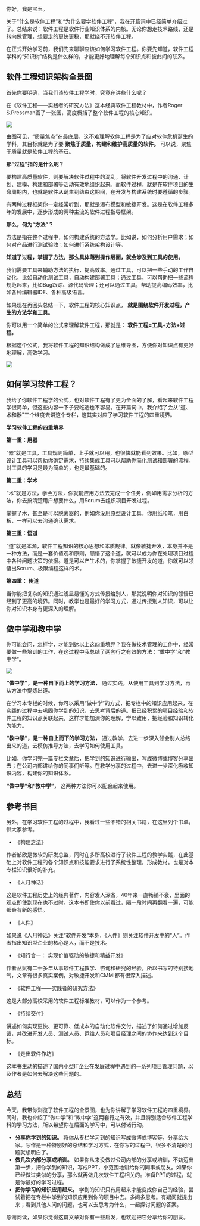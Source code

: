 你好，我是宝玉。

关于“什么是软件工程”和“为什么要学软件工程”，我在开篇词中已经简单介绍过了。总结来说：软件工程是软件行业知识体系的内核。无论你想走技术路线，还是转向做管理，想要走的更快更稳，那就绕不开软件工程。

在正式开始学习前，我们先来聊聊应该如何学习软件工程。你要先知道，软件工程学科的“知识树”结构是什么样的，才能更好地理解每个知识点和彼此间的联系。

## 软件工程知识架构全景图

首先你要明确，当我们谈软件工程学时，究竟在讲些什么呢？

在《软件工程——实践者的研究方法》这本经典软件工程教材中，作者Roger S.Pressman画了一张图，高度概括了整个软件工程的核心知识。

![](https://static001.geekbang.org/resource/image/5b/dc/5b3yy6642bace3928782e978de576fdc.jpg?wh=2284*1282)

由图可见，“质量焦点”在最底层，这不难理解软件工程是为了应对软件危机诞生的学科，其目标就是为了要 **聚焦于质量，构建和维护高质量的软件。** 可以说，聚焦于质量就是软件工程的基石。

**那“过程”指的是什么呢？**

要构建高质量软件，则要解决软件过程中的混乱，将软件开发过程中的沟通、计划、建模、构建和部署等活动有效地组织起来。而软件过程，就是在软件项目的生命周期内，也就是软件从诞生到结束这期间，在开发与构建系统时要遵循的步骤。

有两种过程框架你一定经常听到，那就是瀑布模型和敏捷开发。这是在软件工程多年的发展中，逐步形成的两种主流的软件过程指导框架。

**那么，何为“方法”？**

方法是指在整个过程中，如何构建系统的方法学。比如说，如何分析用户需求；如何对产品进行测试验收；如何进行系统架构设计等。

**知道了过程，掌握了方法，那么具体落到操作层面，就会涉及到工具的使用。**

我们需要工具来辅助方法的执行，提高效率。通过工具，可以把一些手动的工作自动化，比如自动化测试工具，自动构建部署工具；通过工具，可以帮助把一些流程规范起来，比如Bug跟踪、源代码管理；还可以通过工具，帮助提高编码效率，比如各种编辑器IDE、各种高级语言。

如果现在再回头总结一下，软件工程的核心知识点， **就是围绕软件开发过程，产生的方法学和工具。**

你可以用一个简单的公式来理解软件工程，那就是： **软件工程=工具+方法+过程。**

根据这个公式，我将软件工程的知识结构做成了思维导图，方便你对知识点有更好地理解，高效学习。

![](https://static001.geekbang.org/resource/image/99/99/9926b79ecc91a4e664933c587f630199.jpg?wh=2301*2341)

## 如何学习软件工程？

我给了你软件工程学的公式，也对软件工程有了更为全面的了解，看起来软件工程学很简单，但这些内容一下子要吃透也不容易。在开篇词中，我介绍了会从“道、术和器”三个维度去讲这个专栏，这其实对应了学习软件工程的四重境界。

**学习软件工程的四重境界**

**第一重：用器**

“器”就是工具，工具规则简单，上手就可以用，也很快就能看到效果。比如，原型设计工具可以帮助你确定需求，持续集成工具可以帮助你简化测试和部署的流程。对工具的学习是最为简单的，也是最基础的。

**第二重：学术**

“术”就是方法，学会方法，你就能应用方法去完成一个任务，例如用需求分析的方法，你去搞清楚用户想要什么，用Scrum去组织项目开发过程。

掌握了术，甚至是可以脱离器的，例如你没用原型设计工具，你用纸和笔，用白板，一样可以去沟通确认需求。

**第三重：悟道**

“道”就是本源，软件工程知识的核心思想和本质规律。就像敏捷开发，本身并不是一种方法，而是一套价值观和原则，领悟了这个道，就可以成为你在处理项目过程中各种问题决策的依据。道是可以产生术的，你掌握了敏捷开发的道，你就可以领悟出Scrum、极限编程这样的术。

**第四重： 传道**

当你能把复杂的知识通过浅显易懂的方式传授给别人，那就说明你对知识的领悟已经到了更高的境界。同时，教学也是最好的学习方式，通过传授别人知识，可以让你对知识本身有更深入的理解。

## 做中学和教中学

你可能会问，怎样学，才能到达以上这四重境界？我在做技术管理的工作中，经常要做一些培训的工作，在这过程中我总结了两套行之有效的方法：“做中学”和“教中学”。

![](https://static001.geekbang.org/resource/image/38/19/38203f9726c63858c230e1947768f019.jpg?wh=2284*1370)

**“做中学”，是一种自下而上的学习方法，** 通过实践，从使用工具到学习方法，再从方法中提炼出道。

在学习本专栏的时候，你可以采用“做中学”的方式，把专栏中的知识应用起来，在实践的过程中去巩固你学到的知识，去思考背后的道。把已经积累的项目经验和软件工程的知识点关联起来，这样才能加深你的理解，学以致用，把经验和知识转化为能力。

**“教中学”，是一种自上而下的学习方法，** 通过教学，去进一步深入领会别人总结出来的道，去模仿推导方法，去学习如何使用工具。

比如，你学习完一篇专栏文章后，把学到的知识进行输出，写成微博或博客分享出去；在公司内部讲给你的同事们听等。在教学分享的过程中，去进一步深化吸收知识内容，构建你的知识体系。

**“做中学”和“教中学”，** 这两种方法你可以配合起来使用。

## 参考书目

另外，在学习软件工程的过程中，我看过一些不错的相关书籍，在这里列个书单，供大家参考。

- 《构建之法》

作者邹欣是微软的研发总监，同时在多所高校进行了软件工程的教学实践，在此基础上对软件工程的各个知识点和技能要求进行了系统性整理，形成教材。也是对本专栏知识很好的补充。

- 《人月神话》

这是软件工程历史上的经典著作，内容发人深省，40年来一直畅销不衰，里面的观点即使到现在也不过时。这本书即使你以前看过，隔一段时间再翻看一遍，可能都会有新的感悟。

- 《人件》

如果说《人月神话》关注“软件开发”本身，《人件》则关注软件开发中的“人”。作者指出知识型企业的核心是人，而不是技术。

- 《知行合一： 实现价值驱动的敏捷和精益开发》

作者丛斌有二十多年从事软件工程教学、咨询和研究的经验，所以书写的特别接地气，文章有很多真实案例，对敏捷开发和CMMI都有很深入描述。

- 《软件工程——实践者的研究方法》

这是大部分高校采用的软件工程标准教材，可以作为一个参考。

- 《持续交付》

讲述如何实现更快、更可靠、低成本的自动化软件交付，描述了如何通过增加反馈，并改进开发人员、测试人员、运维人员和项目经理之间的协作来达到这个目标。

- 《走出软件作坊》

这本书生动的描述了国内小型IT企业在发展过程中遇到的一系列项目管理问题，以及作者是如何去解决这些问题的。

## 总结

今天，我带你浏览了软件工程的全景图，也为你讲解了学习软件工程的四重境界。同时，我也介绍了“做中学”和“教中学”这两套行之有效，并且特别适合软件工程学科的学习方法，所以希望你在后面的学习中，可以付诸行动。

- **分享你学到的知识。** 将你从专栏学习到的知识写成微博或博客等，分享给大家。写作是一种特别好的总结和学习方式，在你写的过程中，很多不清楚的问题就想明白了。
- **做几次内部分享或培训。** 如果你从来没做过公司内部的分享或培训，不妨迈出第一步，把你学到的知识，写成PPT，小范围地讲给你的同事或朋友。如果你已经做过类似的分享，那么就再做几次软件工程相关的。准备PPT的过程，就是你最好的学习过程。
- **把你学习的知识应用起来。** 学到的知识只有用起来才能变成你自己的经验，尝试着把在专栏中学到的知识应用到你的项目中去。多问多思考。有疑问就提出来；看到其他人问的问题，也可以去思考为什么，一起探讨问题的答案。

感谢阅读，如果你觉得这篇文章对你有一些启发，也欢迎把它分享给你的朋友。